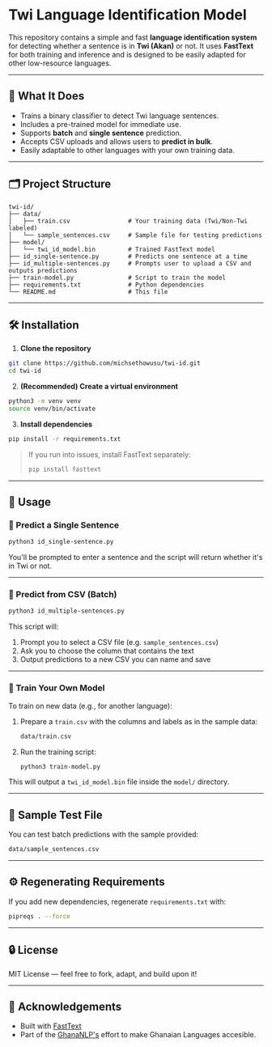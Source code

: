 # Twi Language Identification Model

This repository contains a simple and fast **language identification system** for detecting whether a sentence is in **Twi (Akan)** or not. It uses **FastText** for both training and inference and is designed to be easily adapted for other low-resource languages.

---

## 🧠 What It Does

- Trains a binary classifier to detect Twi language sentences.
- Includes a pre-trained model for immediate use.
- Supports **batch** and **single sentence** prediction.
- Accepts CSV uploads and allows users to **predict in bulk**.
- Easily adaptable to other languages with your own training data.

---

## 🗂️ Project Structure

```
twi-id/
├── data/
│   ├── train.csv                # Your training data (Twi/Non-Twi labeled)
│   └── sample_sentences.csv     # Sample file for testing predictions
├── model/
│   └── twi_id_model.bin         # Trained FastText model
├── id_single-sentence.py        # Predicts one sentence at a time
├── id_multiple-sentences.py     # Prompts user to upload a CSV and outputs predictions
├── train-model.py               # Script to train the model
├── requirements.txt             # Python dependencies
└── README.md                    # This file
```

---

## 🛠️ Installation

1. **Clone the repository**

```bash
git clone https://github.com/michsethowusu/twi-id.git
cd twi-id
```

2. **(Recommended) Create a virtual environment**

```bash
python3 -m venv venv
source venv/bin/activate
```

3. **Install dependencies**

```bash
pip install -r requirements.txt
```

> If you run into issues, install FastText separately:
> ```bash
> pip install fasttext
> ```

---

## 🚀 Usage

### 🔹 Predict a Single Sentence

```bash
python3 id_single-sentence.py
```

You'll be prompted to enter a sentence and the script will return whether it's in Twi or not.

---

### 🔹 Predict from CSV (Batch)

```bash
python3 id_multiple-sentences.py
```

This script will:
1. Prompt you to select a CSV file (e.g. `sample_sentences.csv`)
2. Ask you to choose the column that contains the text
3. Output predictions to a new CSV you can name and save

---

### 🔹 Train Your Own Model

To train on new data (e.g., for another language):

1. Prepare a `train.csv` with the columns and labels as in the sample data:
    ```bash
    data/train.csv
    ```
 
3. Run the training script:
    ```bash
    python3 train-model.py
    ```

This will output a `twi_id_model.bin` file inside the `model/` directory.

---

## 🧪 Sample Test File

You can test batch predictions with the sample provided:

```bash
data/sample_sentences.csv
```

---

## ⚙️ Regenerating Requirements

If you add new dependencies, regenerate `requirements.txt` with:

```bash
pipreqs . --force
```

---

## 🔒 License

MIT License — feel free to fork, adapt, and build upon it!

---

## 🙌 Acknowledgements

- Built with [FastText](https://fasttext.cc/)
- Part of the [GhanaNLP's](https://github.com/GhanaNLP) effort to make Ghanaian Languages accesible.

